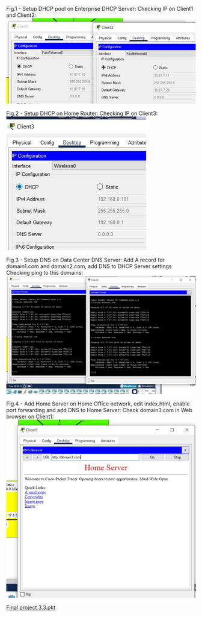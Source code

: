 Fig.1 - Setup DHCP pool on Enterprise DHCP Server:
 Checking IP on Client1 and Client2:
<img src="images/3.4.3.jpg">

Fig.2 - Setup DHCP on Home Router:
Checking IP on Client3:
<img src="images/3.4.4.jpg">

Fig.3 - Setup DNS on Data Center DNS Server:
Add A record for domain1.com and domain2.com, add DNS to DHCP Server settings
Checking ping to this domains:
<img src="images/3.4.8.jpg">

Fig.4 - Add Home Server on Home Office network, edit index.html, enable port forwarding and add DNS to Home Server:
Check domain3.com in Web browser on Client1:
<img src="images/3.4.13.jpg">

[Final project 3.3.pkt](https://github.com/hazard2005/DevOps_online_Odessa_2022Q1Q2/raw/main/m3/task3.4/projects/3.4.pkt)
